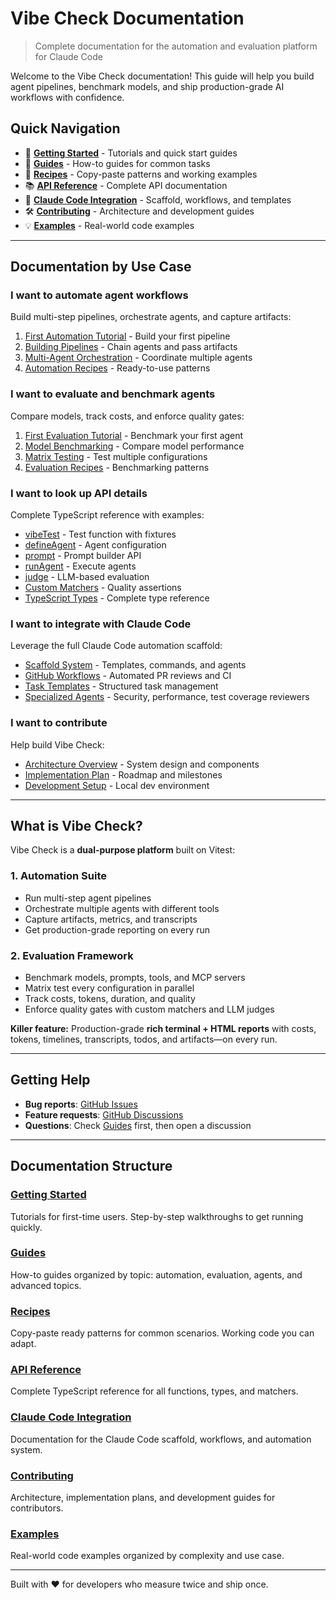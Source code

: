 # Vibe Check Documentation

> Complete documentation for the automation and evaluation platform for Claude Code

Welcome to the Vibe Check documentation! This guide will help you build agent pipelines, benchmark models, and ship production-grade AI workflows with confidence.

## Quick Navigation

- 🚀 **[Getting Started](./getting-started/)** - Tutorials and quick start guides
- 📖 **[Guides](./guides/)** - How-to guides for common tasks
- 🧪 **[Recipes](./recipes/)** - Copy-paste patterns and working examples
- 📚 **[API Reference](./api/)** - Complete API documentation
- 🤖 **[Claude Code Integration](./claude-code/)** - Scaffold, workflows, and templates
- 🛠️ **[Contributing](./contributing/)** - Architecture and development guides
- 💡 **[Examples](./examples/)** - Real-world code examples

---

## Documentation by Use Case

### I want to automate agent workflows

Build multi-step pipelines, orchestrate agents, and capture artifacts:

1. [First Automation Tutorial](./getting-started/first-automation.md) - Build your first pipeline
2. [Building Pipelines](./guides/automation/pipelines.md) - Chain agents and pass artifacts
3. [Multi-Agent Orchestration](./guides/automation/orchestration.md) - Coordinate multiple agents
4. [Automation Recipes](./recipes/automation/) - Ready-to-use patterns

### I want to evaluate and benchmark agents

Compare models, track costs, and enforce quality gates:

1. [First Evaluation Tutorial](./getting-started/first-evaluation.md) - Benchmark your first agent
2. [Model Benchmarking](./guides/evaluation/benchmarking.md) - Compare model performance
3. [Matrix Testing](./guides/evaluation/matrix-testing.md) - Test multiple configurations
4. [Evaluation Recipes](./recipes/evaluation/) - Benchmarking patterns

### I want to look up API details

Complete TypeScript reference with examples:

- [vibeTest](./api/vibeTest.md) - Test function with fixtures
- [defineAgent](./api/defineAgent.md) - Agent configuration
- [prompt](./api/prompt.md) - Prompt builder API
- [runAgent](./api/runAgent.md) - Execute agents
- [judge](./api/judge.md) - LLM-based evaluation
- [Custom Matchers](./api/matchers.md) - Quality assertions
- [TypeScript Types](./api/types.md) - Complete type reference

### I want to integrate with Claude Code

Leverage the full Claude Code automation scaffold:

- [Scaffold System](./claude-code/scaffold.md) - Templates, commands, and agents
- [GitHub Workflows](./claude-code/workflows.md) - Automated PR reviews and CI
- [Task Templates](./claude-code/templates.md) - Structured task management
- [Specialized Agents](./claude-code/agents.md) - Security, performance, test coverage reviewers

### I want to contribute

Help build Vibe Check:

- [Architecture Overview](./contributing/architecture.md) - System design and components
- [Implementation Plan](./contributing/implementation-plan.md) - Roadmap and milestones
- [Development Setup](./contributing/development.md) - Local dev environment

---

## What is Vibe Check?

Vibe Check is a **dual-purpose platform** built on Vitest:

### 1. Automation Suite
- Run multi-step agent pipelines
- Orchestrate multiple agents with different tools
- Capture artifacts, metrics, and transcripts
- Get production-grade reporting on every run

### 2. Evaluation Framework
- Benchmark models, prompts, tools, and MCP servers
- Matrix test every configuration in parallel
- Track costs, tokens, duration, and quality
- Enforce quality gates with custom matchers and LLM judges

**Killer feature:** Production-grade **rich terminal + HTML reports** with costs, tokens, timelines, transcripts, todos, and artifacts—on every run.

---

## Getting Help

- **Bug reports**: [GitHub Issues](https://github.com/dao/vibe-check/issues)
- **Feature requests**: [GitHub Discussions](https://github.com/dao/vibe-check/discussions)
- **Questions**: Check [Guides](./guides/) first, then open a discussion

---

## Documentation Structure

### [Getting Started](./getting-started/)
Tutorials for first-time users. Step-by-step walkthroughs to get running quickly.

### [Guides](./guides/)
How-to guides organized by topic: automation, evaluation, agents, and advanced topics.

### [Recipes](./recipes/)
Copy-paste ready patterns for common scenarios. Working code you can adapt.

### [API Reference](./api/)
Complete TypeScript reference for all functions, types, and matchers.

### [Claude Code Integration](./claude-code/)
Documentation for the Claude Code scaffold, workflows, and automation system.

### [Contributing](./contributing/)
Architecture, implementation plans, and development guides for contributors.

### [Examples](./examples/)
Real-world code examples organized by complexity and use case.

---

Built with ❤️ for developers who measure twice and ship once.
